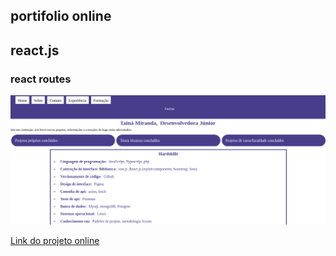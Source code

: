 ## portifolio online
 ## react.js
 ### react routes

 <img src="./site.png"/>

 <a href="https://portifolio-tainamiranda2.vercel.app">Link do projeto online</a>